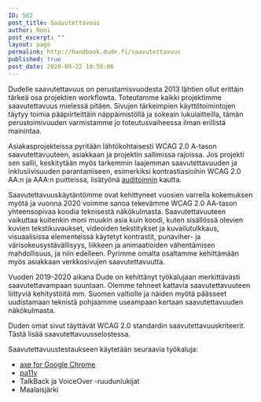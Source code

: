 ```yaml
---
ID: 562
post_title: Saavutettavuus
author: Roni
post_excerpt: ""
layout: page
permalink: http://handbook.dude.fi/saavutettavuus
published: true
post_date: 2020-09-22 10:50:06
---
```

<!-- wp:paragraph -->
<p>Dudelle saavutettavuus on perustamisvuodesta 2013 lähtien ollut erittäin tärkeä osa projektien workflowta. Toteutamme kaikki projektimme saavutettavuus mielessä pitäen. Sivujen tärkeimpien käyttötoimintojen täytyy toimia pääpiirteittäin näppäimistöllä ja sokeain lukulaitteilla, tämän perustoimivuuden varmistamme jo toteutusvaiheessa ilman erillistä mainintaa.</p>
<!-- /wp:paragraph -->

<!-- wp:paragraph -->
<p>Asiakasprojekteissa pyritään lähtökohtaisesti WCAG 2.0 A-tason saavutettavuuteen, asiakkaan ja projektin sallimissa rajoissa. Jos projekti sen sallii, keskitytään myös tarkemmin laajemman saavutettavuuden ja inklusiivisuuden parantamiseen, esimerkiksi kontrastiasioihin WCAG 2.0 AA:n ja AAA:n puitteissa, lisätyönä <a href="https://handbook.dude.fi/saavutettavuus/auditoinnit">auditoinnin</a> kautta.</p>
<!-- /wp:paragraph -->

<!-- wp:paragraph -->
<p>Saavutettavuuskäytäntömme ovat kehittyneet vuosien varrella kokemuksen myötä ja vuonna 2020 voimme sanoa tekevämme WCAG 2.0 AA-tason yhteensopivaa koodia teknisestä näkökulmasta. Saavutettavuuteen vaikuttaa kuitenkin moni muukin asia kuin koodi, kuten sisällössä olevien kuvien tekstikuvaukset, videoiden tekstitykset ja kuvailutulkkaus, visuaalisissa elementeissä käytetyt kontrastit, punaviher- ja värisokeusystävällisyys, liikkeen ja animaatioiden vähentämisen mahdollisuus, ja niin edelleen. Pyrimme omalta osaltamme kehittämään myös asiakkaan verkkosivujen saavutettavuutta.</p>
<!-- /wp:paragraph -->

<!-- wp:paragraph -->
<p>Vuoden 2019-2020 aikana Dude on kehittänyt työkalujaan merkittävästi saavutettavampaan suuntaan. Olemme tehneet kattavia saavutettavuuteen liittyviä kehitystöitä mm. Suomen valtiolle ja näiden myötä päässeet uudistamaan teknistä pohjaamme useampaan kertaan saavutettavuuden näkökulmasta.</p>
<!-- /wp:paragraph -->

<!-- wp:paragraph -->
<p>Duden omat sivut täyttävät WCAG 2.0 standardin saavutettavuuskriteerit. Tästä lisää saavutettavuusselostessa.</p>
<!-- /wp:paragraph -->

<!-- wp:paragraph -->
<p>Saavutettavuustestaukseen käytetään seuraavia työkaluja:</p>
<!-- /wp:paragraph -->

<!-- wp:list -->
<ul><li><a href="https://chrome.google.com/webstore/detail/axe/lhdoppojpmngadmnindnejefpokejbdd">axe for Google Chrome</a></li><li><a href="https://github.com/pa11y/pa11y">pa11y</a></li><li>TalkBack ja VoiceOver -ruudunlukijat</li><li>Maalaisjärki</li></ul>
<!-- /wp:list -->